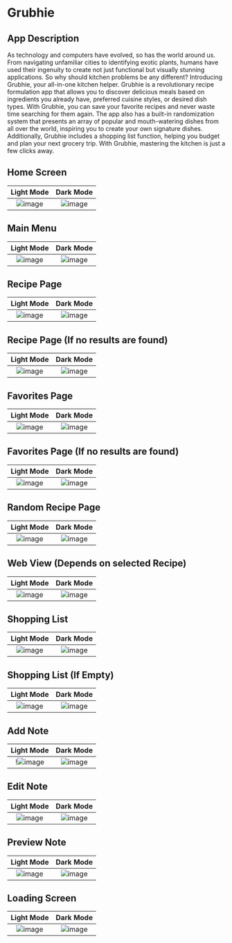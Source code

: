# Grubhie

## App Description

As technology and computers have evolved, so has the world around us. From navigating unfamiliar cities to identifying exotic plants, humans have used their ingenuity to create not just functional but visually stunning applications. So why should kitchen problems be any different? Introducing Grubhie, your all-in-one kitchen helper.
Grubhie is a revolutionary recipe formulation app that allows you to discover delicious meals based on ingredients you already have, preferred cuisine styles, or desired dish types. With Grubhie, you can save your favorite recipes and never waste time searching for them again. The app also has a built-in randomization system that presents an array of popular and mouth-watering dishes from all over the world, inspiring you to create your own signature dishes. Additionally, Grubhie includes a shopping list function, helping you budget and plan your next grocery trip.
With Grubhie, mastering the kitchen is just a few clicks away.

## Home Screen 
Light Mode             |  Dark Mode
:-------------------------:|:-------------------------:
![image](https://user-images.githubusercontent.com/91654653/215490497-ad043b6f-ab48-42ae-a8f8-fba04abf6e60.png)  |  ![image](https://user-images.githubusercontent.com/91654653/215490550-98f4f71c-2334-479d-b53a-eb906eb25070.png)

## Main Menu
Light Mode             |  Dark Mode
:-------------------------:|:-------------------------:
![image](https://user-images.githubusercontent.com/91654653/215491565-278f414f-b6e4-4e96-9559-c2cc0d788332.png)  |  ![image](https://user-images.githubusercontent.com/91654653/215491632-80d61c25-a465-40ff-b0c7-da05fbb74b33.png)

## Recipe Page
Light Mode             |  Dark Mode
:-------------------------:|:-------------------------:
![image](https://user-images.githubusercontent.com/91654653/215492580-0f5e0db3-23de-4462-928b-567ab3d4207d.png)  |  ![image](https://user-images.githubusercontent.com/91654653/215492633-7bd146c6-f307-4e4e-83a0-88940915ccf1.png)

## Recipe Page (If no results are found)
Light Mode             |  Dark Mode
:-------------------------:|:-------------------------:
![image](https://user-images.githubusercontent.com/91654653/215492750-6f2c481a-b810-4de3-bf52-703bf62d40dc.png) |  ![image](https://user-images.githubusercontent.com/91654653/215492791-8627bf06-116f-4940-98f7-43f97195d741.png)

## Favorites Page
Light Mode             |  Dark Mode
:-------------------------:|:-------------------------:
![image](https://user-images.githubusercontent.com/91654653/215492954-ec3831e2-ad86-411d-af6c-2736e13458ee.png)  |  ![image](https://user-images.githubusercontent.com/91654653/215492996-20b882bd-6349-43ab-aafe-f9161e2f3e50.png)

## Favorites Page (If no results are found)
Light Mode             |  Dark Mode
:-------------------------:|:-------------------------:
![image](https://user-images.githubusercontent.com/91654653/215493257-5705aa62-730d-45cf-a714-550f1b2fb509.png) |  ![image](https://user-images.githubusercontent.com/91654653/215493337-c40e5c28-d1b6-4528-b553-6fa7c519959e.png)

## Random Recipe Page
Light Mode             |  Dark Mode
:-------------------------:|:-------------------------:
![image](https://user-images.githubusercontent.com/91654653/215493441-32007e8b-0664-4390-a2af-7f097ce94d1f.png)  |  ![image](https://user-images.githubusercontent.com/91654653/215493515-85312f1a-5547-4603-b94e-2c03fd38c4a1.png)

## Web View (Depends on selected Recipe)
Light Mode             |  Dark Mode
:-------------------------:|:-------------------------:
![image](https://user-images.githubusercontent.com/91654653/215493690-738f8f6d-76c9-4ccf-8118-ab3c7a62ee45.png)  |  ![image](https://user-images.githubusercontent.com/91654653/215493706-084329b2-5ffa-41a2-9872-9dc86058a767.png)

## Shopping List
Light Mode             |  Dark Mode
:-------------------------:|:-------------------------:
![image](https://user-images.githubusercontent.com/91654653/215493902-002ca5f6-606d-4b7d-97c7-b230685450af.png) |  ![image](https://user-images.githubusercontent.com/91654653/215493944-daf56457-8409-488d-af23-4d0cb69dc11a.png)

## Shopping List (If Empty)
Light Mode             |  Dark Mode
:-------------------------:|:-------------------------:
![image](https://user-images.githubusercontent.com/91654653/215494151-486afbe4-d373-4d7a-815f-bc4f4a4ccc5a.png)  |  ![image](https://user-images.githubusercontent.com/91654653/215494206-d0748e08-d920-4b3c-ac71-0ba5c83c0477.png)

## Add Note
Light Mode             |  Dark Mode
:-------------------------:|:-------------------------:
!![image](https://user-images.githubusercontent.com/91654653/215494368-3caf63bb-0425-4f40-86aa-c2c3bb4a4f14.png)  |  ![image](https://user-images.githubusercontent.com/91654653/215494414-58646044-97d4-416b-8514-51e2e6362bcf.png)

## Edit Note
Light Mode             |  Dark Mode
:-------------------------:|:-------------------------:
![image](https://user-images.githubusercontent.com/91654653/215494564-c8dc44f1-d185-4b98-b8a5-25f482151d6f.png) |  ![image](https://user-images.githubusercontent.com/91654653/215494607-814933ae-8edf-4625-8d8c-1e744e997529.png)

## Preview Note
Light Mode             |  Dark Mode
:-------------------------:|:-------------------------:
![image](https://user-images.githubusercontent.com/91654653/215494676-35983a66-2b87-4a2e-a93e-e2c0edf014f4.png) |  ![image](https://user-images.githubusercontent.com/91654653/215494712-f8c23301-ca1b-48d5-a7f9-ab64d046633e.png)

## Loading Screen
Light Mode             |  Dark Mode
:-------------------------:|:-------------------------:
![image](https://user-images.githubusercontent.com/91654653/215494753-f86cdc7b-1595-4b9f-b9ce-43b175242c91.png) |  ![image](https://user-images.githubusercontent.com/91654653/215494799-c78fa0e0-e69e-49a4-8ac5-0a8e708c0fbb.png)

